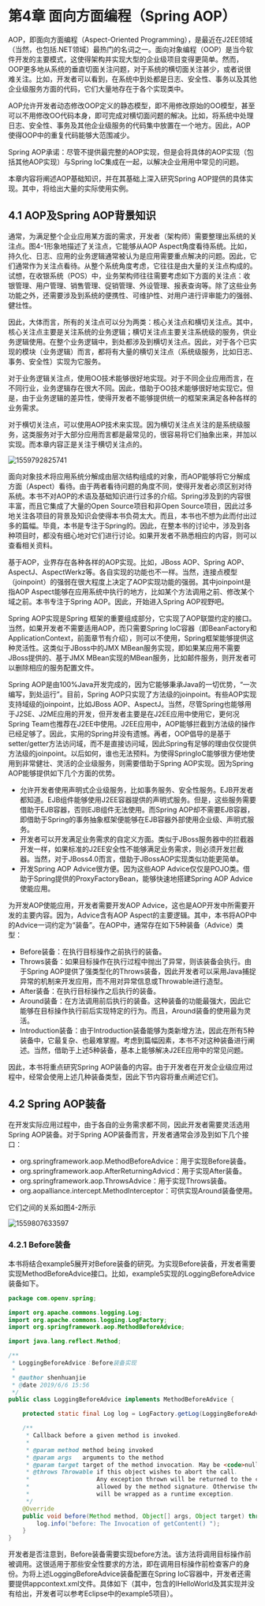# 第4章 面向方面编程（Spring AOP）

AOP，即面向方面编程（Aspect-Oriented Programming），是最近在J2EE领域（当然，也包括.NET领域）最热门的名词之一。面向对象编程（OOP）是当今软件开发的主要模式，这使得架构并实现大型的企业级项目变得更简单。然而，OOP更多地从系统的垂直切面关注问题，对于系统的横切面关注甚少，或者说很难关注。比如，开发者可以看到，在系统中到处都是日志、安全性、事务以及其他企业级服务方面的代码，它们大量地存在于各个实现类中。

AOP允许开发者动态修改OOP定义的静态模型，即不用修改原始的OO模型，甚至可以不用修改OO代码本身，即可完成对横切面问题的解决。比如，将系统中处理日志、安全性、事务及其他企业级服务的代码集中放置在一个地方。因此，AOP使得OOP中的重复代码能够大范围减少。

Spring AOP承诺：尽管不提供最完整的AOP实现，但是会将具体的AOP实现（包括其他AOP实现）与Spring IoC集成在一起，以解决企业用用中常见的问题。

本章内容将阐述AOP基础知识，并在其基础上深入研究Spring AOP提供的具体实现。其中，将给出大量的实际使用实例。

## 4.1 AOP及Spring AOP背景知识

通常，为满足整个企业应用某方面的需求，开发者（架构师）需要整理出系统的关注点。图4-1形象地描述了关注点，它能够从AOP Aspect角度看待系统。比如，持久化、日志、应用的业务逻辑通常被认为是应用需要重点解决的问题。因此，它们通常作为关注点看待。从整个系统角度考虑，它往往是由大量的关注点构成的。试想，在收银系统（POS）中，业务架构师往往需要考虑如下方面的关注点：收银管理、用户管理、销售管理、促销管理、外设管理、报表查询等。除了这些业务功能之外，还需要涉及到系统的便携性、可维护性、对用户进行评审能力的强弱、健壮性。

因此，大体而言，所有的关注点可以分为两类：核心关注点和横切关注点。其中，核心关注点主要是关注系统的业务逻辑；横切关注点主要关注系统级的服务，供业务逻辑使用。在整个业务逻辑中，到处都涉及到横切关注点。因此，对于各个已实现的模块（业务逻辑）而言，都将有大量的横切关注点（系统级服务，比如日志、事务、安全性）实现为它服务。

对于业务逻辑关注点，使用OO技术能够很好地实现。对于不同企业应用而言，在不同行业，业务逻辑存在很大不同。因此，借助于OO技术能够很好地实现它。但是，由于业务逻辑的差异性，使得开发者不能够提供统一的框架来满足各种各样的业务需求。

对于横切关注点，可以使用AOP技术来实现。因为横切关注点关注的是系统级服务，这类服务对于大部分应用而言都是最常见的，很容易将它们抽象出来，并加以实现。而本章内容正是关注于横切关注点的。

![1559792825741](assets/1559792825741.png)

面向对象技术将应用系统分解成由层次结构组成的对象，而AOP能够将它分解成方面（Aspect）看待。由于两者看待问题的角度不同，使得开发者必须区别对待系统。本书不对AOP的术语及基础知识进行过多的介绍。Spring涉及到的内容很丰富，而且它集成了大量的Open Source项目和非Open Source项目，因此过多地关注各项目的背景及知识会使得本书负荷太大。而且，本书也不想为此而付出过多的篇幅。毕竟，本书是专注于Spring的。因此，在整本书的讨论中，涉及到各种项目时，都没有细心地对它们进行讨论。如果开发者不熟悉相应的内容，则可以查看相关资料。

基于AOP，业界存在各种各样的AOP实现。比如，JBoss AOP、Spring AOP、AspectJ、AspectWerkz等。各自实现的功能也不一样。当然，连接点模型（joinpoint）的强弱在很大程度上决定了AOP实现功能的强弱。其中joinpoint是指AOP Aspect能够在应用系统中执行的地方，比如某个方法调用之前、修改某个域之前。本书专注于Spring AOP。因此，开始进入Spring AOP视野吧。

Spring AOP实现是Spring 框架的重要组成部分，它实现了AOP联盟约定的接口。当然，如果开发者不需要适用AOP，而只需要Spring IoC容器（即BeanFactory和ApplicationContext，前面章节有介绍），则可以不使用，Spring框架能够提供这种灵活性。这类似于JBoss中的JMX MBean服务实现，即如果某应用不需要JBoss提供的、基于JMX MBean实现的MBean服务，比如邮件服务，则开发者可以删除相应的服务配置文件。

Spring AOP是由100%Java开发完成的，因为它能够秉承Java的一切优势，“一次编写，到处运行”。目前，Spring AOP只实现了方法级的joinpoint。有些AOP实现支持域级的joinpoint，比如JBoss AOP、AspectJ。当然，尽管Spring也能够用于J2SE、J2ME应用的开发，但开发者主要是在J2EE应用中使用它，更何况Spring Team也推荐在J2EE中使用。J2EE应用中，AOP能够拦截到方法级的操作已经足够了。因此，实用的Spring并没有遗憾。再者，OOP倡导的是基于setter/getter方法访问域，而不是直接访问域，因此Spring有足够的理由仅仅提供方法级的joinpoint。以后如何，谁也无法预料。为使得SpringIoC能够很方便地使用到非常健壮、灵活的企业级服务，则需要借助于Spring AOP实现。因为Spring AOP能够提供如下几个方面的优势。

* 允许开发者使用声明式企业级服务，比如事务服务、安全性服务。EJB开发者都知道。EJB组件能够使用J2EE容器提供的声明式服务。但是，这些服务需要借助于EJB容器，否则EJB组件无法使用。而Spring AOP却不需要EJB容器，即借助于Spring的事务抽象框架便能够在EJB容器外部使用企业级、声明式服务。
* 开发者可以开发满足业务需求的自定义方面。类似于JBoss服务器中的拦截器开发一样，如果标准的J2EE安全性不能够满足业务需求，则必须开发拦截器。当然，对于JBoss4.0而言，借助于JBossAOP实现类似功能更简单。
* 开发Spring AOP Advice很方便。因为这些AOP Advice仅仅是POJO类。借助于Spring提供的ProxyFactoryBean，能够快速地搭建Spring AOP Advice使能应用。

为开发AOP使能应用，开发者需要开发AOP Advice，这也是AOP开发中所需要开发的主要内容。因为，Advice含有AOP Aspect的主要逻辑。其中，本书将AOP中的Advice一词约定为“装备”。在AOP中，通常存在如下5种装备（Advice）类型：

* Before装备：在执行目标操作之前执行的装备。
* Throws装备：如果目标操作在执行过程中抛出了异常，则该装备会执行。由于Spring AOP提供了强类型化的Throws装备，因此开发者可以采用Java捕捉异常的机制来开发应用，而不用对异常信息或Throwable进行造型。
* After装备：在执行目标操作之后执行的装备。
* Around装备：在方法调用前后执行的装备。这种装备的功能最强大，因此它能够在目标操作执行前后实现特定的行为。而且，Around装备的使用最为灵活。
* Introduction装备：由于Introduction装备能够为类新增方法，因此在所有5种装备中，它最复杂、也最难掌握。考虑到篇幅因素，本书不对这种装备进行阐述。当然，借助于上述5种装备，基本上能够解决J2EE应用中的常见问题。

因此，本书将重点研究Spring AOP装备的内容。由于开发者在开发企业级应用过程中，经常会使用上述几种装备类型，因此下节内容将重点阐述它们。

## 4.2 Spring AOP装备

在开发实际应用过程中，由于各自的业务需求都不同，因此开发者需要灵活选用Spring AOP装备。对于Spring AOP装备而言，开发者通常会涉及到如下几个接口：

* org.springframework.aop.MethodBeforeAdvice：用于实现Before装备。
* org.springframework.aop.AfterReturningAdvicd：用于实现After装备。
* org.springframework.aop.ThrowsAdvice：用于实现Throws装备。
* org.aopalliance.intercept.MethodInterceptor：可供实现Around装备使用。

它们之间的关系如图4-2所示

![1559807633597](assets/1559807633597.png)

### 4.2.1 Before装备

本书将结合example5展开对Before装备的研究。为实现Before装备，开发者需要实现MethodBeforeAdvice接口。比如，example5实现的LoggingBeforeAdvice装备如下。

```java
package com.openv.spring;

import org.apache.commons.logging.Log;
import org.apache.commons.logging.LogFactory;
import org.springframework.aop.MethodBeforeAdvice;

import java.lang.reflect.Method;

/**
 * LoggingBeforeAdvice：Before装备实现
 *
 * @author shenhuanjie
 * @date 2019/6/6 15:56
 */
public class LoggingBeforeAdvice implements MethodBeforeAdvice {

    protected static final Log log = LogFactory.getLog(LoggingBeforeAdvice.class);

    /**
     * Callback before a given method is invoked.
     *
     * @param method method being invoked
     * @param args   arguments to the method
     * @param target target of the method invocation. May be <code>null</code>.
     * @throws Throwable if this object wishes to abort the call.
     *                   Any exception thrown will be returned to the caller if it's
     *                   allowed by the method signature. Otherwise the exception
     *                   will be wrapped as a runtime exception.
     */
    @Override
    public void before(Method method, Object[] args, Object target) throws Throwable {
        log.info("before: The Invocation of getContent() ");
    }
}

```

开发者是否注意到，Before装备需要实现before方法。该方法将调用目标操作前被调用。这很适用于那些安全性要求的方法，即在调用目标操作前检查客户的身份。为将上述LoggingBeforeAdvice装备配置在Spring IoC容器中，开发者还需要提供appcontext.xml文件。具体如下（其中，包含的IHelloWorld及其实现并没有给出，开发者可以参考Eclipse中的example5项目）。

